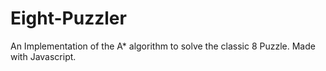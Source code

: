 # Eight-Puzzler
An Implementation of the A* algorithm to solve the classic 8 Puzzle. Made with Javascript. 
